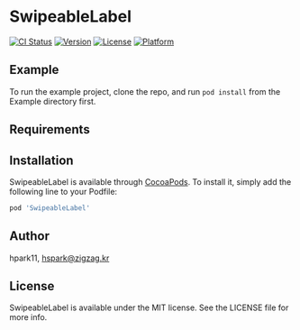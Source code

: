 # SwipeableLabel

[![CI Status](http://img.shields.io/travis/hpark11/SwipeableLabel.svg?style=flat)](https://travis-ci.org/hpark11/SwipeableLabel)
[![Version](https://img.shields.io/cocoapods/v/SwipeableLabel.svg?style=flat)](http://cocoapods.org/pods/SwipeableLabel)
[![License](https://img.shields.io/cocoapods/l/SwipeableLabel.svg?style=flat)](http://cocoapods.org/pods/SwipeableLabel)
[![Platform](https://img.shields.io/cocoapods/p/SwipeableLabel.svg?style=flat)](http://cocoapods.org/pods/SwipeableLabel)

## Example

To run the example project, clone the repo, and run `pod install` from the Example directory first.

## Requirements

## Installation

SwipeableLabel is available through [CocoaPods](http://cocoapods.org). To install
it, simply add the following line to your Podfile:

```ruby
pod 'SwipeableLabel'
```

## Author

hpark11, hspark@zigzag.kr

## License

SwipeableLabel is available under the MIT license. See the LICENSE file for more info.
